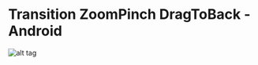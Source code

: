 # Transition ZoomPinch DragToBack - Android

![alt tag](https://github.com/ifucolo/ZoomPich-Android/blob/master/gif.gif)



